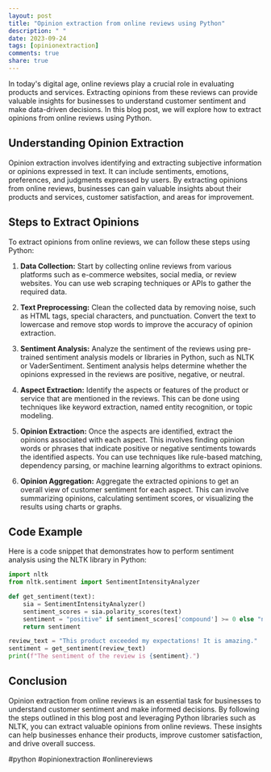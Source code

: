 ```yaml
---
layout: post
title: "Opinion extraction from online reviews using Python"
description: " "
date: 2023-09-24
tags: [opinionextraction]
comments: true
share: true
---
```


In today's digital age, online reviews play a crucial role in evaluating products and services. Extracting opinions from these reviews can provide valuable insights for businesses to understand customer sentiment and make data-driven decisions. In this blog post, we will explore how to extract opinions from online reviews using Python.

## Understanding Opinion Extraction

Opinion extraction involves identifying and extracting subjective information or opinions expressed in text. It can include sentiments, emotions, preferences, and judgments expressed by users. By extracting opinions from online reviews, businesses can gain valuable insights about their products and services, customer satisfaction, and areas for improvement.

## Steps to Extract Opinions

To extract opinions from online reviews, we can follow these steps using Python:

1. **Data Collection:** Start by collecting online reviews from various platforms such as e-commerce websites, social media, or review websites. You can use web scraping techniques or APIs to gather the required data.

2. **Text Preprocessing:** Clean the collected data by removing noise, such as HTML tags, special characters, and punctuation. Convert the text to lowercase and remove stop words to improve the accuracy of opinion extraction.

3. **Sentiment Analysis:** Analyze the sentiment of the reviews using pre-trained sentiment analysis models or libraries in Python, such as NLTK or VaderSentiment. Sentiment analysis helps determine whether the opinions expressed in the reviews are positive, negative, or neutral.

4. **Aspect Extraction:** Identify the aspects or features of the product or service that are mentioned in the reviews. This can be done using techniques like keyword extraction, named entity recognition, or topic modeling.

5. **Opinion Extraction:** Once the aspects are identified, extract the opinions associated with each aspect. This involves finding opinion words or phrases that indicate positive or negative sentiments towards the identified aspects. You can use techniques like rule-based matching, dependency parsing, or machine learning algorithms to extract opinions.

6. **Opinion Aggregation:** Aggregate the extracted opinions to get an overall view of customer sentiment for each aspect. This can involve summarizing opinions, calculating sentiment scores, or visualizing the results using charts or graphs.

## Code Example

Here is a code snippet that demonstrates how to perform sentiment analysis using the NLTK library in Python:

```python
import nltk
from nltk.sentiment import SentimentIntensityAnalyzer

def get_sentiment(text):
    sia = SentimentIntensityAnalyzer()
    sentiment_scores = sia.polarity_scores(text)
    sentiment = "positive" if sentiment_scores['compound'] >= 0 else "negative"
    return sentiment

review_text = "This product exceeded my expectations! It is amazing."
sentiment = get_sentiment(review_text)
print(f"The sentiment of the review is {sentiment}.")
```

## Conclusion

Opinion extraction from online reviews is an essential task for businesses to understand customer sentiment and make informed decisions. By following the steps outlined in this blog post and leveraging Python libraries such as NLTK, you can extract valuable opinions from online reviews. These insights can help businesses enhance their products, improve customer satisfaction, and drive overall success.

#python #opinionextraction #onlinereviews